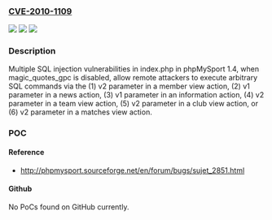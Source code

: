 ### [CVE-2010-1109](https://cve.mitre.org/cgi-bin/cvename.cgi?name=CVE-2010-1109)
![](https://img.shields.io/static/v1?label=Product&message=n%2Fa&color=blue)
![](https://img.shields.io/static/v1?label=Version&message=n%2Fa&color=blue)
![](https://img.shields.io/static/v1?label=Vulnerability&message=n%2Fa&color=brighgreen)

### Description

Multiple SQL injection vulnerabilities in index.php in phpMySport 1.4, when magic_quotes_gpc is disabled, allow remote attackers to execute arbitrary SQL commands via the (1) v2 parameter in a member view action, (2) v1 parameter in a news action, (3) v1 parameter in an information action, (4) v2 parameter in a team view action, (5) v2 parameter in a club view action, or (6) v2 parameter in a matches view action.

### POC

#### Reference
- http://phpmysport.sourceforge.net/en/forum/bugs/sujet_2851.html

#### Github
No PoCs found on GitHub currently.

